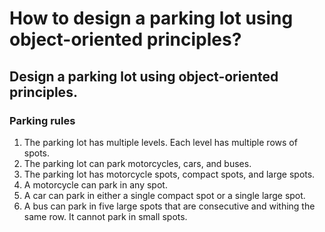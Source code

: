 # How to design a parking lot using object-oriented principles?
## Design a parking lot using object-oriented principles.
### Parking rules
1. The parking lot has multiple levels. Each level has multiple rows of spots.
2. The parking lot can park motorcycles, cars, and buses.
3. The parking lot has motorcycle spots, compact spots, and large spots.
4. A motorcycle can park in any spot.
5. A car can park in either a single compact spot or a single large spot.
6. A bus can park in five large spots that are consecutive and withing the same row. It cannot
park in small spots.
